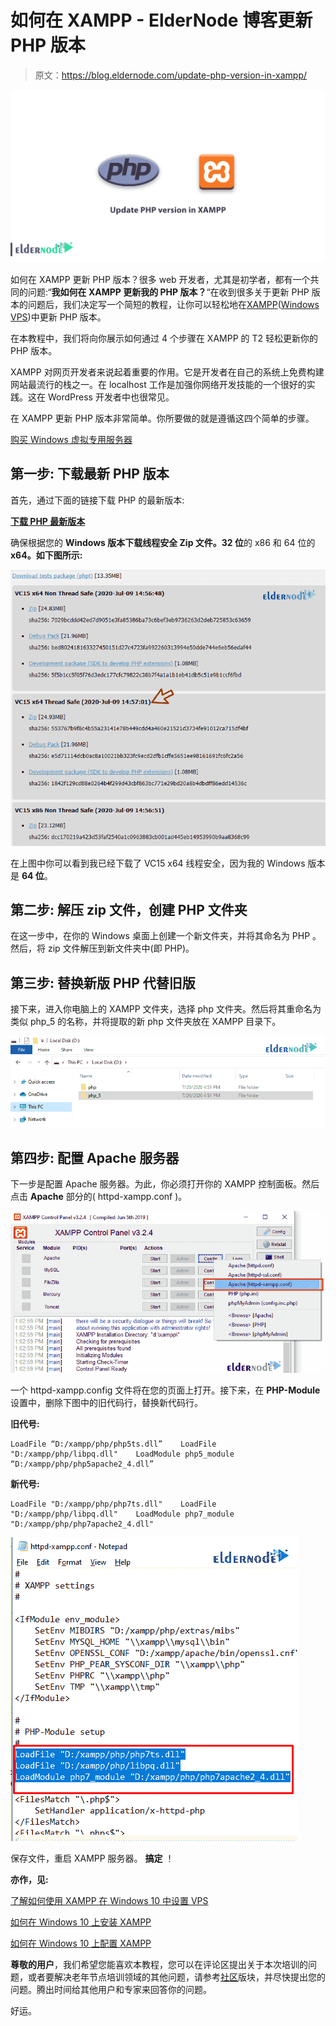 # 如何在 XAMPP - ElderNode 博客更新 PHP 版本

> 原文：<https://blog.eldernode.com/update-php-version-in-xampp/>

![How to update PHP version in XAMPP](img/7b91196f1a4db4ca41b7af36a93fcd02.png)

如何在 XAMPP 更新 PHP 版本？很多 web 开发者，尤其是初学者，都有一个共同的问题:“**我如何在 XAMPP 更新我的 PHP 版本？**“在收到很多关于更新 PHP 版本的问题后，我们决定写一个简短的教程，让你可以轻松地在[XAMPP](https://www.apachefriends.org/download.html)([Windows VPS](https://eldernode.com/windows-vps/))中更新 PHP 版本。

在本教程中，我们将向你展示如何通过 4 个步骤在 XAMPP 的 T2 轻松更新你的 PHP 版本。

XAMPP 对网页开发者来说起着重要的作用。它是开发者在自己的系统上免费构建网站最流行的栈之一。在 localhost 工作是加强你网络开发技能的一个很好的实践。这在 WordPress 开发者中也很常见。

在 XAMPP 更新 PHP 版本非常简单。你所要做的就是遵循这四个简单的步骤。

[购买 Windows 虚拟专用服务器](https://eldernode.com/windows-vps/)

## **第一步:** 下载最新 PHP 版本

首先，通过下面的链接下载 PHP 的最新版本:

[**下载 PHP 最新版本**](https://windows.php.net/download/)

确保根据您的 **Windows 版本下载线程安全 Zip 文件。32 位**的 x86 和 64 位的 **x64。如下图所示:**

![how to upgrade](img/daee80b95229b744cab05663092dca1f.png)

在上图中你可以看到我已经下载了 VC15 x64 线程安全，因为我的 Windows 版本是 **64 位**。

## **第二步:** 解压 zip 文件，创建 PHP 文件夹

在这一步中，在你的 Windows 桌面上创建一个新文件夹，并将其命名为 PHP 。然后，将 zip 文件解压到新文件夹中(即 PHP)。

## **第三步:** 替换新版 PHP 代替旧版

接下来，进入你电脑上的 XAMPP 文件夹，选择 php 文件夹。然后将其重命名为类似 php_5 的名称，并将提取的新 php 文件夹放在 XAMPP 目录下。

![how to upgrade php version in xampp-2-eldernode](img/5a7a300acf656612e3e8a876f5855c3e.png)

## **第四步:** 配置 Apache 服务器

下一步是配置 Apache 服务器。为此，你必须打开你的 XAMPP 控制面板。然后点击 **Apache** 部分的( httpd-xampp.conf )。

![how to upgrade php version in xampp-3-eldernode](img/ac381dbc1facf2349ebee9a0b2a8a8ab.png)

一个 httpd-xampp.config 文件将在您的页面上打开。接下来，在 **PHP-Module** 设置中，删除下图中的旧代码行，替换新代码行。

**旧代号:**

```
LoadFile “D:/xampp/php/php5ts.dll”    LoadFile "D:/xampp/php/libpq.dll"    LoadModule php5_module “D:/xampp/php/php5apache2_4.dll”
```

**新代号:**

```
LoadFile "D:/xampp/php/php7ts.dll"    LoadFile "D:/xampp/php/libpq.dll"    LoadModule php7_module "D:/xampp/php/php7apache2_4.dll" 
```

![how to upgrade php version in xampp-4-eldernode](img/e06d5241ed0a1ea73b2f2d969ad2ee52.png)

保存文件，重启 XAMPP 服务器。 **搞定** ！

**亦作，见:**

[了解如何使用 XAMPP 在 Windows 10 中设置 VPS](https://blog.eldernode.com/learn-how-to-setup-vps-in-windows-10-using-xampp/)

[如何在 Windows 10 上安装 XAMPP](https://blog.eldernode.com/install-xampp-on-windows-10/)

[如何在 Windows 10 上配置 XAMPP](https://blog.eldernode.com/configure-xampp-on-windows-10/)

**尊敬的用户**，我们希望您能喜欢本教程，您可以在评论区提出关于本次培训的问题，或者要解决老年节点培训领域的其他问题，请参考[社区](https://community.eldernode.com/)版块，并尽快提出您的问题。腾出时间给其他用户和专家来回答你的问题。

好运。